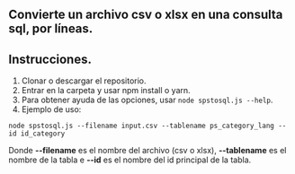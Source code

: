 ## Convierte un archivo csv o xlsx en una consulta sql, por líneas.

## Instrucciones.

1. Clonar o descargar el repositorio.
2. Entrar en la carpeta y usar npm install o yarn.
3. Para obtener ayuda de las opciones, usar `node spstosql.js --help`.
4. Ejemplo de uso:

`node spstosql.js --filename input.csv --tablename ps_category_lang --id id_category`

Donde **--filename** es el nombre del archivo (csv o xlsx), **--tablename** es el nombre de la tabla e **--id** es el nombre del id principal de la tabla.
